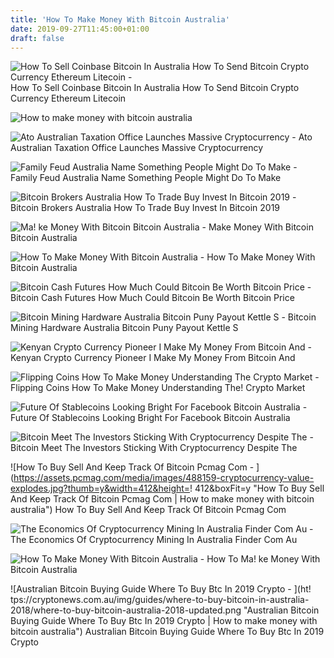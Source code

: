 ```yaml
---
title: 'How To Make Money With Bitcoin Australia'
date: 2019-09-27T11:45:00+01:00
draft: false
---
```


![How To Sell Coinbase Bitcoin In Australia How To Send Bitcoin Crypto Currency Ethereum Litecoin - ](https://i.ytimg.com/vi/Ufln5sqB3Ag/maxresdefault.jpg "How To Sell Coinbase Bitcoin In Australia How To Send Bitcoin Crypto Currency Ethereum Litecoin | How to make money with bitcoin australia") How To Sell Coinbase Bitcoin In Australia How To Send Bitcoin Crypto Currency Ethereum Litecoin

![How to make money with bitcoin australia](https://www.findbitcoinatm.com.au/wp-content/uploads/2018/04/australian-crypto-1.png "How to make money with bitcoin australia") 

![Ato Australian Taxation Office Launches Massive Cryptocurrency - ](https://cdn.newsapi.com.au/image/v1/e7bd5f75a9d382776aa3d3ce63ca33bc?width=650 "Ato Australian Taxation Office Launches Massive Cryptocurrency | H!   ow to make money with bitcoin australia") Ato Australian Taxation Office Launches Massive Cryptocurrency

![Family Feud Australia Name Something People Might Do To Make - ](https://i.redd.it/eu35hz6ci5s01.png "Family Feud Australia Name Something People Might Do To Make | How to make money with bitcoin australia") Family Feud Australia Name Something People Might Do To Make

![Bitcoin Brokers Australia How To Trade Buy Invest In Bitcoin 2019 - ](https://binaryoptionsaustralia.com/wp-content/uploads/2019/01/bitcoin.png "Bitcoin Brokers Australia How To Trade Buy Invest In Bitcoin 2019 | How to make money with bitcoin australia") Bitcoin Brokers Australia How To Trade Buy Invest In Bitcoin 2019

![Ma!   ke Money With Bitcoin Bitcoin Australia - ](https://bitcoinaustralia.net/wp-content/uploads/2019/06/bitcoin.png "Make Money !   With Bitcoin Bitcoin Australia | How to make money with bitcoin australia") Make Money With Bitcoin Bitcoin Australia

![How To Make Money With Bitcoin Australia - ](http://heidinaturally.com/wp-content/uploads/2017/12/buy-bitcoin-pin-683x1024.jpg "How To Make Money With Bitcoin Australia | How to make money with bitcoin australia") How To Make Money With Bitcoin Australia

![Bitcoin Cash Futures How Much Could Bitcoin Be Worth Bitcoin Price - ](https://i.pinimg.com/736x/66/a7/44/66a7442439132ac695aaee0fb22893ce.jpg "Bitcoin Cash Futures How Much Could Bitcoin Be Worth Bitcoin Price | How to make money with bitcoin australia") Bitcoin Cash Futures How Much Could Bitcoin Be Worth Bitcoin Price

![Bitcoin Mining Hardware Australia Bitcoin Puny Payout Kettle S - ](https://qph.fs.quoracdn.net/main-qimg-318fecd9a1fc862671b6c36b97458ca4.webp "Bitcoin Mining Hardware Australia Bitcoin Puny Payout Kettle S | How to make money with bitcoin australia") Bitcoin Mining Hardware Australia Bitcoin Puny Payout Kettle S

![Kenyan Crypto Currency Pioneer I Make My Money From Bitcoin And - ](https://ichef.bbci.co.uk/news/660/cpsprodpb/AE43/production/_103911644_betty1.jpg "Kenyan Crypto Currency Pioneer I Make My Money From Bitcoin And | How to make money with bitcoin australia") Kenyan Crypto Currency Pioneer I Make My Money From Bitcoin And

![Flipping Coins How To Make Money Understanding The Crypto Market - ](https://www.big-trends-signals.com/wp-content/uploads/2019/01/5077d3240de9e1fd488be79aa0612264.jpg "Flipping Coins How To Make Money Understanding The Crypto Market | How to make money with bi!   tcoin australia") Flipping Coins How To Make Money Understanding The! Crypto Market

![Future Of Stablecoins Looking Bright For Facebook Bitcoin Australia - ](https://bitcoin.com.au/wp-content/uploads/2019/07/future-of-stablecoins-looking-bright-for-facebook-1.png "Future Of Stablecoins Looking Bright For Facebook Bitcoin Australia | How to make money with bitcoin australia") Future Of Stablecoins Looking Bright For Facebook Bitcoin Australia

![Bitcoin Meet The Investors Sticking With Cryptocurrency Despite The - ](https://www.abc.net.au/news/image/8764868-3x2-700x467.jpg "Bitcoin Meet The Investors Sticking With Cryptocurrency Despite The | How to make money with bitcoin australia") Bitcoin Meet The Investors Sticking With Cryptocurrency Despite The

![How To Buy Sell And Keep Track Of Bitcoin Pcmag Com - ](https://assets.pcmag.com/media/images/488159-cryptocurrency-value-explodes.jpg?thumb=y&width=412&height=!   412&boxFit=y "How To Buy Sell And Keep Track Of Bitcoin Pcmag Com | How to make money with bitcoin australia") How To Buy Sell And Keep Track Of Bitcoin Pcmag Com

![The Economics Of Cryptocurrency Mining In Australia Finder Com Au - ](https://d1ic4altzx8ueg.cloudfront.net/finder-au/wp-uploads/2018/04/bitcoin-miner-shutterstock-738.jpg "The Economics Of Cryptocurrency Mining In Australia Finder Com Au | How to make money with bitcoin australia") The Economics Of Cryptocurrency Mining In Australia Finder Com Au

![How To Make Money With Bitcoin Australia - ](https://thecryptowealthformula.com/wp-content/uploads/2018/02/make-money-wbit1.jpg "How To Make Money With Bitcoin Australia | How to make money with bitcoin australia") How To Ma! ke Money With Bitcoin Australia

![Australian Bitcoin Buying Guide Where To Buy Btc In 2019 Crypto - ](ht!   tps://cryptonews.com.au/img/guides/where-to-buy-bitcoin-in-australia-2018/where-to-buy-bitcoin-australia-2018-updated.png "Australian Bitcoin Buying Guide Where To Buy Btc In 2019 Crypto | How to make money with bitcoin australia") Australian Bitcoin Buying Guide Where To Buy Btc In 2019 Crypto